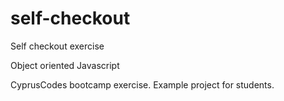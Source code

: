 # self-checkout

Self checkout exercise

Object oriented Javascript


CyprusCodes bootcamp exercise. Example project for students.
